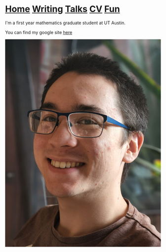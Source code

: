 # [Home](README.md)  [Writing](Writing.md)  [Talks](Talks.md)  [CV](CV.md)  [Fun](Fun.md)

I'm a first year mathematics graduate student at UT Austin.

You can find my google site [here](https://sites.google.com/view/lachlan-potter/home)

![imageofme](./assets/images/headshot_photo.png)
